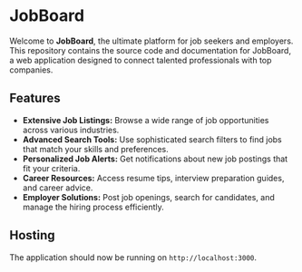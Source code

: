 # JobBoard

Welcome to **JobBoard**, the ultimate platform for job seekers and employers. This repository contains the source code and documentation for JobBoard, a web application designed to connect talented professionals with top companies.

## Features

- **Extensive Job Listings:** Browse a wide range of job opportunities across various industries.
- **Advanced Search Tools:** Use sophisticated search filters to find jobs that match your skills and preferences.
- **Personalized Job Alerts:** Get notifications about new job postings that fit your criteria.
- **Career Resources:** Access resume tips, interview preparation guides, and career advice.
- **Employer Solutions:** Post job openings, search for candidates, and manage the hiring process efficiently.

## Hosting
The application should now be running on `http://localhost:3000`.


